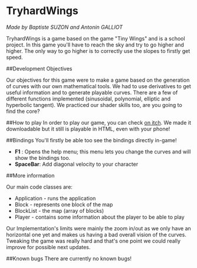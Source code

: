 # TryhardWings
_Made by Baptiste SUZON and Antonin GALLIOT_

TryhardWings is a game based on the game "Tiny Wings" and is a school project.
In this game you'll have to reach the sky and try to go higher and higher.
The only way to go higher is to correctly use the slopes to firstly get speed.

##Development Objectives

Our objectives for this game were to make a game based on the generation of curves with our own mathematical tools.
We had to use derivatives to get useful information and to generate playable curves.
There are a few of different functions implemented (sinusoidal, polynomial, elliptic and hyperbolic tangent).
We practiced our shader skills too, are you going to find the core?

##How to play
In order to play our game, you can check [on itch](https://meisterlama.itch.io/try-hard-wings).
We made it downloadable but it still is playable in HTML, even with your phone!


##Bindings
You'll firstly be able too see the bindings directly in-game!

- __F1__ : Opens the help menu; this menu lets you change the curves and will show the bindings too.
- __SpaceBar__: Add diagonal velocity to your character

##More information

Our main code classes are:
- Application - runs the application
- Block - represents one block of the map 
- BlockList - the map (array of blocks)
- Player - contains some information about the player to be able to play

Our Implementation's limits were mainly the zoom in/out as we only have an horizontal one yet and makes us having a bad overall vision of the curves.
Tweaking the game was really hard and that's one point we could really improve for possible next updates.


##Known bugs
There are currently no known bugs!
